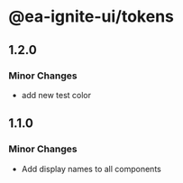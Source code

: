 # @ea-ignite-ui/tokens

## 1.2.0

### Minor Changes

- add new test color

## 1.1.0

### Minor Changes

- Add display names to all components
